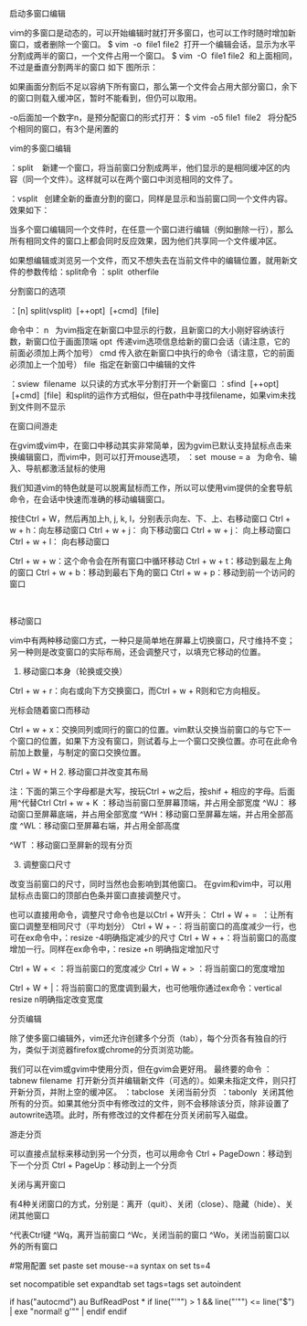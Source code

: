 启动多窗口编辑

viｍ的多窗口是动态的，可以开始编辑时就打开多窗口，也可以工作时随时增加新窗口，或者删除一个窗口。
$ vim  -o  file1 file2  打开一个编辑会话，显示为水平分割成两半的窗口，一个文件占用一个窗口。
$ vim  -O  file1 file2  和上面相同，不过是垂直分割两半的窗口
如下 图所示：


如果画面分割后不足以容纳下所有窗口，那么第一个文件会占用大部分窗口，余下的窗口则载入缓冲区，暂时不能看到，但仍可以取用。


-o后面加一个数字n，是预分配窗口的形式打开：
$ vim  -o5 file1  file2   将分配5个相同的窗口，有3个是闲置的


vim的多窗口编辑

：split    新建一个窗口，将当前窗口分割成两半，他们显示的是相同缓冲区的内容（同一个文件）。这样就可以在两个窗口中浏览相同的文件了。

：vsplit   创建全新的垂直分割的窗口，同样是显示和当前窗口同一个文件内容。效果如下：


当多个窗口编辑同一个文件时，在任意一个窗口进行编辑（例如删除一行），那么所有相同文件的窗口上都会同时反应效果，因为他们共享同一个文件缓冲区。


如果想编辑或浏览另一个文件，而又不想失去在当前文件中的编辑位置，就用新文件的参数传给：split命令
：split  otherfile



分割窗口的选项

：[n] split(vsplit)  [++opt]  [+cmd]  [file]

命令中：
n   为vim指定在新窗口中显示的行数，且新窗口的大小刚好容纳该行数，新窗口位于画面顶端
opt  传递vim选项信息给新的窗口会话（请注意，它的前面必须加上两个加号）
cmd 传入欲在新窗口中执行的命令（请注意，它的前面必须加上一个加号）
file  指定在新窗口中编辑的文件

：sview  filename  以只读的方式水平分割打开一个新窗口
：sfind  [++opt]  [+cmd]  [file]  和split的运作方式相似，但在path中寻找filename，如果vim未找到文件则不显示


在窗口间游走

在gvim或vim中，在窗口中移动其实非常简单，因为gvim已默认支持鼠标点击来换编辑窗口，而vim中，则可以打开mouse选项，
：set  mouse = a   为命令、输入、导航都激活鼠标的使用

我们知道vim的特色就是可以脱离鼠标而工作，所以可以使用vim提供的全套导航命令，在会话中快速而准确的移动编辑窗口。

按住Ctrl + W，然后再加上h, j, k, l，分别表示向左、下、上、右移动窗口
Ctrl + w + h：向左移动窗口
Ctrl + w + j： 向下移动窗口
Ctrl + w + j： 向上移动窗口
Ctrl + w + l： 向右移动窗口

Ctrl + w + w：这个命令会在所有窗口中循环移动
Ctrl + w + t：移动到最左上角的窗口
Ctrl + w + b：移动到最右下角的窗口
Ctrl + w + p：移动到前一个访问的窗口

 

移动窗口

vim中有两种移动窗口方式，一种只是简单地在屏幕上切换窗口，尺寸维持不变；另一种则是改变窗口的实际布局，还会调整尺寸，以填充它移动的位置。

1. 移动窗口本身（轮换或交换）

Ctrl + w + r：向右或向下方交换窗口，而Ctrl + w + R则和它方向相反。

光标会随着窗口而移动

Ctrl + w + x：交换同列或同行的窗口的位置。vim默认交换当前窗口的与它下一个窗口的位置，如果下方没有窗口，则试着与上一个窗口交换位置。亦可在此命令前加上数量，与制定的窗口交换位置。

Ctrl + W + H
2. 移动窗口并改变其布局

注：下面的第三个字母都是大写，按玩Ctrl + w之后，按shif + 相应的字母。后面用^代替Ctrl
Ctrl + w + K ：移动当前窗口至屏幕顶端，并占用全部宽度
^WJ： 移动窗口至屏幕底端，并占用全部宽度
^WH：移动窗口至屏幕左端，并占用全部高度
^WL：移动窗口至屏幕右端，并占用全部高度

^WT ：移动窗口至屏新的现有分页

3. 调整窗口尺寸

改变当前窗口的尺寸，同时当然也会影响到其他窗口。
在gvim和vim中，可以用鼠标点击窗口的顶部白色条并窗口直接调整尺寸。

也可以直接用命令，调整尺寸命令也是以Ctrl + W开头：
Ctrl + W + =  ：让所有窗口调整至相同尺寸（平均划分）
Ctrl + W + -：将当前窗口的高度减少一行，也可在ex命令中，：resize -4明确指定减少的尺寸
Ctrl + W + +：将当前窗口的高度增加一行。同样在ex命令中，：resize +n 明确指定增加尺寸

Ctrl + W + < ：将当前窗口的宽度减少
Ctrl + W + > ：将当前窗口的宽度增加

Ctrl + W + |：将当前窗口的宽度调到最大，也可他哦你通过ex命令：vertical resize n明确指定改变宽度





分页编辑

除了使多窗口编辑外，vim还允许创建多个分页（tab），每个分页各有独自的行为，类似于浏览器firefox或chrome的分页浏览功能。

我们可以在vim或gvim中使用分页，但在gvim会更好用。
最终要的命令
：tabnew filename  打开新分页并编辑新文件（可选的）。如果未指定文件，则只打开新分页，并附上空的缓冲区。
：tabclose  关闭当前分页
 ：tabonly  关闭其他所有的分页。如果其他分页中有修改过的文件，则不会移除该分页，除非设置了autowrite选项。此时，所有修改过的文件都在分页关闭前写入磁盘。

游走分页

可以直接点鼠标来移动到另一个分页，也可以用命令
Ctrl + PageDown：移动到下一个分页
Ctrl + PageUp：移动到上一个分页


关闭与离开窗口

有4种关闭窗口的方式，分别是：离开（quit）、关闭（close）、隐藏（hide）、关闭其他窗口

^代表Ctrl键
^Wq，离开当前窗口
^Wc，关闭当前的窗口
^Wo，关闭当前窗口以外的所有窗口


 #常用配置
set paste
set mouse-=a
syntax on
set ts=4

set nocompatible
set expandtab
set tags=tags
set autoindent

if has("autocmd")
au BufReadPost * if line("'\"") > 1 && line("'\"") <= line("$") | exe "normal! g'\"" | endif
endif

